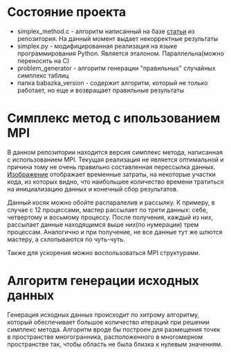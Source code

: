 Состояние проекта
==================
* simplex_method.c - алгоритм написанный на базе [статьи](https://github.com/madcat1991/mpi_simplex_method/blob/master/v23-128.pdf) из репозитория. На данный момент выдает некорректные результаты
* simplex.py - модифицированная реализация на языке программирования Python. Является эталоном. Параллельна(можно переносить на С)
* problem_generator - алгоритм генерации "правильных" случайных симплекс таблиц 
* папка babazka_version - содержит алгоритм, который не только работает, но еще и возвращает правильные результаты


Симплекс метод с ипользованием MPI
==================

В данном репозитории находится версия симплекс метода, написанная с использованием MPI. Текущая реализация не является оптимальной и причина тому не очень правильно составленная перессылка данных. [Изображение](https://github.com/madcat1991/mpi_simplex_method/blob/master/time_to_send.png) отображает временные затраты, на некоторые участки кода, из которых видно, что наибольшее количество времени тратиться на инициализацию данных и конечный сбор результатов. 

Данный косяк можно обойте распаралелив и рассылку. К примеру, в случае с 12 процессами, мастер рассылает по трети данных: себе, четвертому и восьмому процессу. После получения, каждый из них, рассылает данные находящимся выше них(по нумерации) трем процессам. Аналогично и при получение, не все данные тут же шлются мастеру, а схлопываются по чуть-чуть.

Также для ускорения можно воспользоваться MPI структурами.

Алгоритм генерации исходных данных
==================
Генерация исходных данных происходит по хитрому алгоритму, который обеспечивает большое количество итераций при решении симплекс метода. Алгоритм вроде бы построен для размещения точек в пространстве многогранника, расположенного в многомерном пространстве так, чтобы область не была близка к нулевым значениям.

